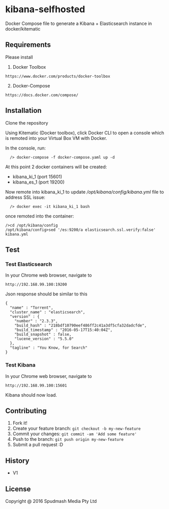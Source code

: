 # kibana-selfhosted
Docker Compose file to generate a Kibana + Elasticsearch instance in docker/kitematic

## Requirements
Please install

1) Docker Toolbox
```
https://www.docker.com/products/docker-toolbox
```
2) Docker-Compose
```
https://docs.docker.com/compose/
```

## Installation

Clone the repository

Using Kitematic (Docker toolbox), click Docker CLI to open a console which is remoted into your Virtual Box VM with Docker.

In the console, run:
```
  /> docker-compose -f docker-compose.yaml up -d
```

At this point 2 docker containers will be created:
- kibana_ki_1  (port 15601)
- kibana_es_1 (port 19200)

Now remote into kibana_ki_1 to update */opt/kibana/config/kibana.yml* file to address SSL issue:
```
  /> docker exec -it kibana_ki_1 bash
```
once remoted into the container:
```
/>cd /opt/kibana/config
/opt/kibana/config>sed '/es:9200/a elasticsearch.ssl.verify:false' kibana.yml
```
## Test

### Test Elasticsearch
In your Chrome web browser, navigate to
```
http://192.168.99.100:19200
```
Json response should be similar to this

```
{
  "name" : "Torrent",
  "cluster_name" : "elasticsearch",
  "version" : {
    "number" : "2.3.3",
    "build_hash" : "218bdf10790eef486ff2c41a3df5cfa32dadcfde",
    "build_timestamp" : "2016-05-17T15:40:04Z",
    "build_snapshot" : false,
    "lucene_version" : "5.5.0"
  },
  "tagline" : "You Know, for Search"
}
```

### Test Kibana
In your Chrome web browser, navigate to
```
http://192.168.99.100:15601
```

Kibana should now load.



## Contributing
1. Fork it!
2. Create your feature branch: `git checkout -b my-new-feature`
3. Commit your changes: `git commit -am 'Add some feature'`
4. Push to the branch: `git push origin my-new-feature`
5. Submit a pull request :D

## History
- V1



## License
Copyright @ 2016 Spudmash Media Pty Ltd
